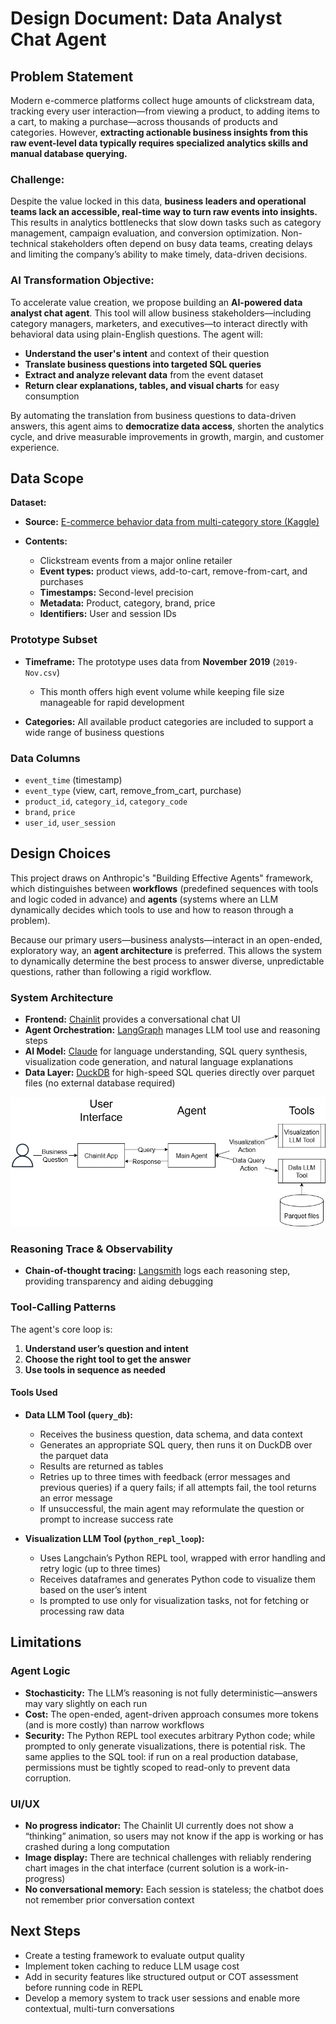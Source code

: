 # Design Document: Data Analyst Chat Agent

## **Problem Statement**

Modern e-commerce platforms collect huge amounts of clickstream data, tracking every user interaction—from viewing a product, to adding items to a cart, to making a purchase—across thousands of products and categories. However, **extracting actionable business insights from this raw event-level data typically requires specialized analytics skills and manual database querying.**

### Challenge:
Despite the value locked in this data, **business leaders and operational teams lack an accessible, real-time way to turn raw events into insights.** This results in analytics bottlenecks that slow down tasks such as category management, campaign evaluation, and conversion optimization. Non-technical stakeholders often depend on busy data teams, creating delays and limiting the company’s ability to make timely, data-driven decisions.

### AI Transformation Objective:
To accelerate value creation, we propose building an **AI-powered data analyst chat agent**. This tool will allow business stakeholders—including category managers, marketers, and executives—to interact directly with behavioral data using plain-English questions. The agent will:

* **Understand the user's intent** and context of their question
* **Translate business questions into targeted SQL queries**
* **Extract and analyze relevant data** from the event dataset
* **Return clear explanations, tables, and visual charts** for easy consumption

By automating the translation from business questions to data-driven answers, this agent aims to **democratize data access**, shorten the analytics cycle, and drive measurable improvements in growth, margin, and customer experience.

## **Data Scope**

**Dataset:**

* **Source:** [E-commerce behavior data from multi-category store (Kaggle)](https://www.kaggle.com/datasets/mkechinov/ecommerce-behavior-data-from-multi-category-store/data)
* **Contents:**

  * Clickstream events from a major online retailer
  * **Event types:** product views, add-to-cart, remove-from-cart, and purchases
  * **Timestamps:** Second-level precision
  * **Metadata:** Product, category, brand, price
  * **Identifiers:** User and session IDs


### Prototype Subset

* **Timeframe:** The prototype uses data from **November 2019** (`2019-Nov.csv`)

  * This month offers high event volume while keeping file size manageable for rapid development
* **Categories:** All available product categories are included to support a wide range of business questions

### Data Columns

* `event_time` (timestamp)
* `event_type` (view, cart, remove\_from\_cart, purchase)
* `product_id`, `category_id`, `category_code`
* `brand`, `price`
* `user_id`, `user_session`


## **Design Choices**

This project draws on Anthropic's "Building Effective Agents" framework, which distinguishes between **workflows** (predefined sequences with tools and logic coded in advance) and **agents** (systems where an LLM dynamically decides which tools to use and how to reason through a problem).

Because our primary users—business analysts—interact in an open-ended, exploratory way, an **agent architecture** is preferred. This allows the system to dynamically determine the best process to answer diverse, unpredictable questions, rather than following a rigid workflow.


### **System Architecture**

* **Frontend:** [Chainlit](https://github.com/Chainlit/chainlit) provides a conversational chat UI
* **Agent Orchestration:** [LangGraph](https://github.com/langchain-ai/langgraph) manages LLM tool use and reasoning steps
* **AI Model:** [Claude](https://docs.anthropic.com/en/docs/about-claude/models/overview) for language understanding, SQL query synthesis, visualization code generation, and natural language explanations
* **Data Layer:** [DuckDB](https://duckdb.org/) for high-speed SQL queries directly over parquet files (no external database required)

![Solution Architecture](solution_architecture.drawio.png)


### **Reasoning Trace & Observability**

* **Chain-of-thought tracing:** [Langsmith](https://www.langchain.com/langsmith) logs each reasoning step, providing transparency and aiding debugging


### **Tool-Calling Patterns**

The agent's core loop is:

1. **Understand user’s question and intent**
2. **Choose the right tool to get the answer**
3. **Use tools in sequence as needed**

#### **Tools Used**

* **Data LLM Tool (`query_db`):**

  * Receives the business question, data schema, and data context
  * Generates an appropriate SQL query, then runs it on DuckDB over the parquet data
  * Results are returned as tables
  * Retries up to three times with feedback (error messages and previous queries) if a query fails; if all attempts fail, the tool returns an error message
  * If unsuccessful, the main agent may reformulate the question or prompt to increase success rate

* **Visualization LLM Tool (`python_repl_loop`):**

  * Uses Langchain’s Python REPL tool, wrapped with error handling and retry logic (up to three times)
  * Receives dataframes and generates Python code to visualize them based on the user’s intent
  * Is prompted to use only for visualization tasks, not for fetching or processing raw data


## **Limitations**

### Agent Logic

* **Stochasticity:** The LLM’s reasoning is not fully deterministic—answers may vary slightly on each run
* **Cost:** The open-ended, agent-driven approach consumes more tokens (and is more costly) than narrow workflows
* **Security:** The Python REPL tool executes arbitrary Python code; while prompted to only generate visualizations, there is potential risk. The same applies to the SQL tool: if run on a real production database, permissions must be tightly scoped to read-only to prevent data corruption.

### UI/UX

* **No progress indicator:** The Chainlit UI currently does not show a “thinking” animation, so users may not know if the app is working or has crashed during a long computation
* **Image display:** There are technical challenges with reliably rendering chart images in the chat interface (current solution is a work-in-progress)
* **No conversational memory:** Each session is stateless; the chatbot does not remember prior conversation context


## **Next Steps**

* Create a testing framework to evaluate output quality
* Implement token caching to reduce LLM usage cost
* Add in security features like structured output or COT assessment before running code in REPL
* Develop a memory system to track user sessions and enable more contextual, multi-turn conversations

